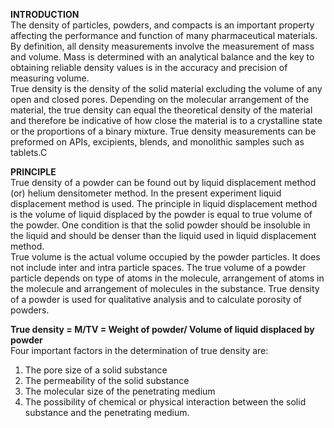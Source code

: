 **INTRODUCTION**<Br>
The density of particles, powders, and compacts is an important property affecting the performance and function of many pharmaceutical materials. By definition, all density measurements involve the measurement of mass and volume. Mass is determined with an analytical balance and the key to obtaining reliable density values is in the accuracy and precision of measuring volume.<Br>
True density is the density of the solid material excluding the volume of any open and closed pores. Depending on the molecular arrangement of the material, the true density can equal the theoretical density of the material and therefore be indicative of how close the material is to a crystalline state or the proportions of a binary mixture. True density measurements can be preformed on APIs, excipients, blends, and monolithic samples such as tablets.C 
  
**PRINCIPLE**<Br>
True density of a powder can be found out by liquid displacement method (or) helium densitometer method. In the present experiment liquid displacement method is used. The principle in liquid displacement method is the volume of liquid displaced by the powder is equal to true volume of the powder. One condition is that the solid powder should be insoluble in the liquid and should be denser than the liquid used in liquid displacement method.<Br>
True volume is the actual volume occupied by the powder particles. It does not include inter and intra particle spaces. The true volume of a powder particle depends on type of atoms in the molecule, arrangement of atoms in the molecule and arrangement of molecules in the substance. True density of a powder is used for qualitative analysis and to calculate porosity of powders. 
  
**True density = M/TV = Weight of powder/ Volume of liquid displaced by powder**   <Br> 
Four important factors in the determination of true density are:<Br>

1) The pore size of a solid substance<Br>
2) The permeability of the solid substance <Br>
3) The molecular size of the penetrating medium <Br>
4) The possibility of chemical or physical interaction between the solid substance and the penetrating medium.<Br>
